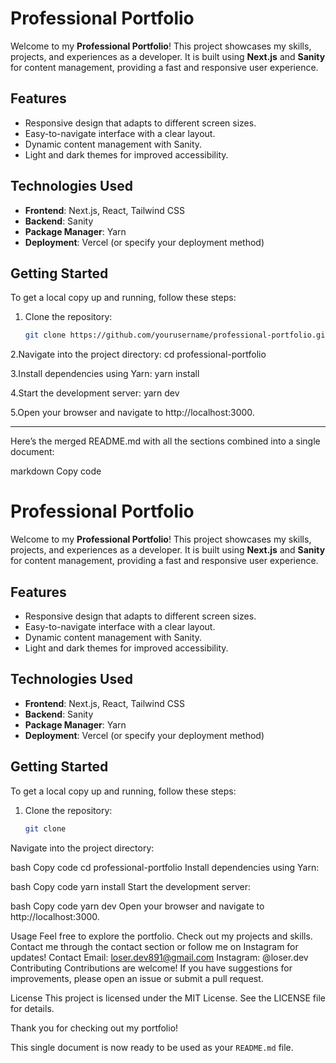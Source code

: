 # Professional Portfolio

Welcome to my **Professional Portfolio**! This project showcases my skills, projects, and experiences as a developer. It is built using **Next.js** and **Sanity** for content management, providing a fast and responsive user experience.

## Features

- Responsive design that adapts to different screen sizes.
- Easy-to-navigate interface with a clear layout.
- Dynamic content management with Sanity.
- Light and dark themes for improved accessibility.

## Technologies Used

- **Frontend**: Next.js, React, Tailwind CSS
- **Backend**: Sanity
- **Package Manager**: Yarn
- **Deployment**: Vercel (or specify your deployment method)

## Getting Started

To get a local copy up and running, follow these steps:

1. Clone the repository:
   ```bash
   git clone https://github.com/yourusername/professional-portfolio.git
2.Navigate into the project directory:
 cd professional-portfolio

3.Install dependencies using Yarn:
 yarn install

4.Start the development server:
 yarn dev

5.Open your browser and navigate to http://localhost:3000.

-----------------------------------------------------------------------------------------------------------------------------------------------------------------------------------------------------------------------------------------


Here’s the merged README.md with all the sections combined into a single document:

markdown
Copy code
# Professional Portfolio

Welcome to my **Professional Portfolio**! This project showcases my skills, projects, and experiences as a developer. It is built using **Next.js** and **Sanity** for content management, providing a fast and responsive user experience.

## Features

- Responsive design that adapts to different screen sizes.
- Easy-to-navigate interface with a clear layout.
- Dynamic content management with Sanity.
- Light and dark themes for improved accessibility.

## Technologies Used

- **Frontend**: Next.js, React, Tailwind CSS
- **Backend**: Sanity
- **Package Manager**: Yarn
- **Deployment**: Vercel (or specify your deployment method)

## Getting Started

To get a local copy up and running, follow these steps:

1. Clone the repository:
   ```bash
   git clone 
Navigate into the project directory:

bash
Copy code
cd professional-portfolio
Install dependencies using Yarn:

bash
Copy code
yarn install
Start the development server:

bash
Copy code
yarn dev
Open your browser and navigate to http://localhost:3000.

Usage
Feel free to explore the portfolio.
Check out my projects and skills.
Contact me through the contact section or follow me on Instagram for updates!
Contact
Email: loser.dev891@gmail.com
Instagram: @loser.dev
Contributing
Contributions are welcome! If you have suggestions for improvements, please open an issue or submit a pull request.

License
This project is licensed under the MIT License. See the LICENSE file for details.

Thank you for checking out my portfolio!

This single document is now ready to be used as your `README.md` file.



